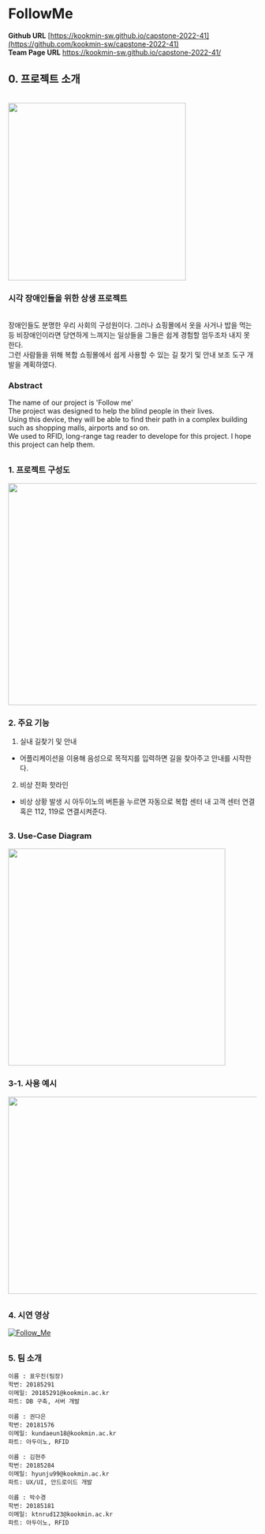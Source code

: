 # FollowMe

**Github URL**  [https://kookmin-sw.github.io/capstone-2022-41](https://github.com/kookmin-sw/capstone-2022-41) <br>
**Team Page URL**  https://kookmin-sw.github.io/capstone-2022-41/

## 0. 프로젝트 소개

<!-- <img src="https://user-images.githubusercontent.com/66067291/162281822-2edf22bc-b2eb-4ecf-a01c-37ee5404bae5.png" height="350"> -->
<br>
<!--<img src="https://github.com/kookmin-sw/capstone-2022-41/blob/master/img/FHRH.png" height="360"> -->
<img src="https://raw.githubusercontent.com/Pyowoojin/capstone-2022-41/master/FHRH.png" height="360">

### 시각 장애인들을 위한 상생 프로젝트  
<br> 장애인들도 분명한 우리 사회의 구성원이다.
그러나 쇼핑몰에서 옷을 사거나 밥을 먹는 등 비장애인이라면 당연하게 느껴지는 일상들을 그들은 쉽게 경험할 엄두조차 내지 못 한다.
<br> 그런 사람들을 위해 복합 쇼핑몰에서 쉽게 사용할 수 있는 길 찾기 및 안내 보조 도구 개발을 계획하였다.

### Abstract
The name of our project is 'Follow me'
<br>The project was designed to help the blind people in their lives.<br>
Using this device, they will be able to find their path in a complex building such as shopping malls, airports and so on. <br>
We used to RFID, long-range tag reader to develope for this project.
I hope this project can help them.

##

### 1. 프로젝트 구성도

<img src ="https://user-images.githubusercontent.com/66067291/162281993-6a96175f-9b63-46f9-8e7b-b82b4c5ed798.PNG" width="580" height = "450">

### 2. 주요 기능

1) 실내 길찾기 및 안내
- 어플리케이션을 이용해 음성으로 목적지를 입력하면 길을 찾아주고 안내를 시작한다.

2) 비상 전화 핫라인
- 비상 상황 발생 시 아두이노의 버튼을 누르면 자동으로 복합 센터 내 고객 센터 연결 혹은 112, 119로 연결시켜준다.

##

### 3. Use-Case Diagram

<!-- <img src="https://github.com/kookmin-sw/capstone-2022-41/blob/master/img/usecase_diagram.png" height="440"> -->
<img src ="https://raw.githubusercontent.com/Pyowoojin/capstone-2022-41/master/usecase_diagram.png" height="440">

### 3-1. 사용 예시

<img src = "https://user-images.githubusercontent.com/66067291/162281939-f659e9e7-60a8-4337-9515-91374506c8f7.PNG" width="800" height = "400">

##

### 4. 시연 영상

[![Follow_Me](http://img.youtube.com/vi/DO6RWMpqobA/0.jpg)](https://youtu.be/DO6RWMpqobA) 

##

### 5. 팀 소개
```
이름 : 표우진(팀장)
학번: 20185291
이메일: 20185291@kookmin.ac.kr
파트: DB 구축, 서버 개발
```

```
이름 : 권다은
학번: 20181576
이메일: kundaeun18@kookmin.ac.kr
파트: 아두이노, RFID
```

```
이름 : 김현주
학번: 20185284
이메일: hyunju99@kookmin.ac.kr
파트: UX/UI, 안드로이드 개발
```

```
이름 : 박수경
학번: 20185181
이메일: ktnrud123@kookmin.ac.kr
파트: 아두이노, RFID
```

